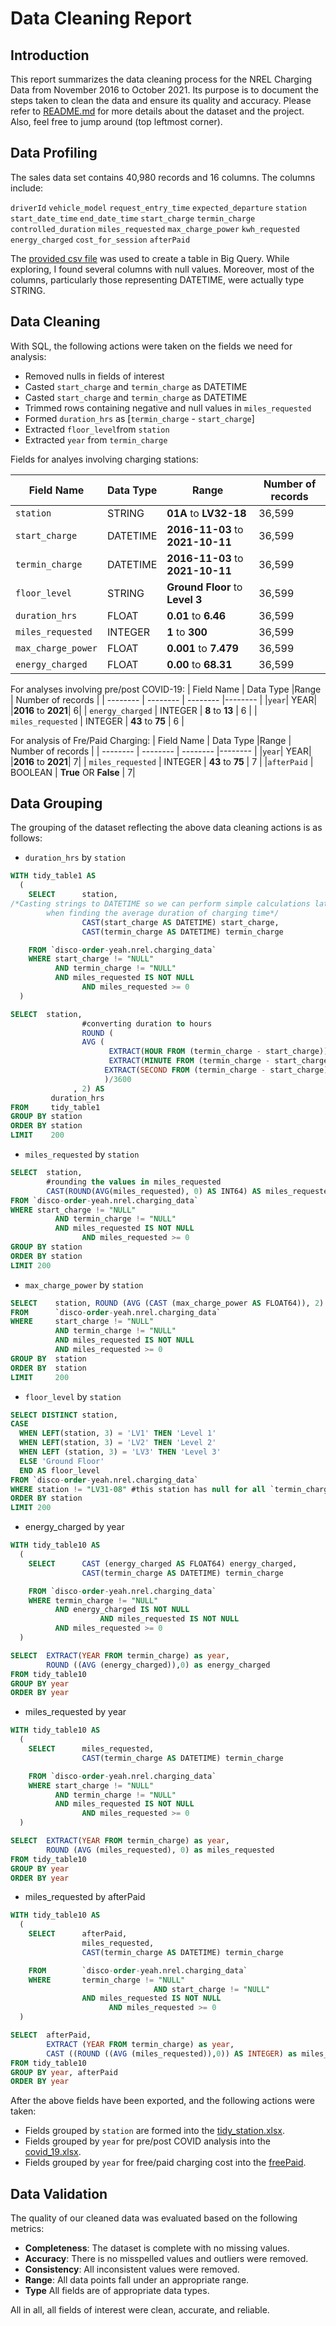 # Data Cleaning Report

## Introduction
This report summarizes the data cleaning process for the NREL Charging Data from November 2016 to October 2021. Its purpose is to document the steps taken to clean the data and ensure its quality and accuracy. Please refer to [README.md](https://github.com/MantissaMr/nrel_charging/blob/c7c870ebf0d7ee3f36f57784d394258a6618908e/README.md) for more details about the dataset and the project. Also, feel free to jump around (top leftmost corner). 

## Data Profiling
The sales data set contains 40,980 records and 16 columns. The columns include:

`driverId`
`vehicle_model`
`request_entry_time`
`expected_departure`
`station`
`start_date_time`
`end_date_time`
`start_charge`
`termin_charge`
`controlled_duration`
`miles_requested`
`max_charge_power`
`kwh_requested`
`energy_charged`
`cost_for_session`
`afterPaid`	

The [provided csv file](https://github.com/MantissaMr/nrel_charging/blob/231ba1a80ff1c47360c022072f1b192025f3ee23/dataSet_Oct2021.csv) was used to create a table in Big Query. While exploring, I found several columns with null values. Moreover, most of the columns, particularly those representing DATETIME, were actually type STRING. 

## Data Cleaning
With SQL, the following actions were taken on the fields we need for analysis:

- Removed nulls in fields of interest
- Casted `start_charge` and `termin_charge` as DATETIME 
- Casted `start_charge` and `termin_charge` as DATETIME 
- Trimmed rows containing negative and null values in `miles_requested`
- Formed `duration_hrs` as [`termin_charge` - `start_charge`] 
- Extracted `floor_level`from `station`
- Extracted `year` from `termin_charge`

Fields for analyes involving charging stations:

| Field Name | Data Type |Range | Number of records |
| -------- | -------- | -------- |-------- |
`station` | STRING | **01A** to **LV32-18** |36,599 |
|`start_charge` | DATETIME | **2016-11-03** to **2021-10-11** | 36,599 |    
|`termin_charge` | DATETIME | **2016-11-03** to **2021-10-11** | 36,599 |
|`floor_level` | STRING |**Ground Floor** to **Level 3**| 36,599 |
|`duration_hrs` | FLOAT | **0.01** to **6.46** | 36,599 |
|`miles_requested` | INTEGER | **1** to **300** | 36,599 | 
|`max_charge_power` | FLOAT|  **0.001** to **7.479** | 36,599 | 
|`energy_charged` | FLOAT | **0.00** to **68.31** | 36,599 |

For analyses involving pre/post COVID-19:
| Field Name | Data Type |Range | Number of records |
| -------- | -------- | -------- |-------- |
|`year`| YEAR| |**2016** to **2021**|    6|
| `energy_charged` | INTEGER | **8** to **13** |  6 |
| `miles_requested` | INTEGER | **43** to **75** |  6 |

For analysis of Fre/Paid Charging:
| Field Name | Data Type |Range | Number of records |
| -------- | -------- | -------- |-------- |
|`year`| YEAR| |**2016** to **2021**|    7|
| `miles_requested` | INTEGER | **43** to **75** |  7 |
|`afterPaid` | BOOLEAN | **True** OR **False** | 7|

## Data Grouping 
The grouping of the dataset reflecting the above data cleaning actions is as follows: 

- `duration_hrs` by `station` 
``` sql
WITH tidy_table1 AS 
  (
    SELECT      station,
/*Casting strings to DATETIME so we can perform simple calculations later
		when finding the average duration of charging time*/
                CAST(start_charge AS DATETIME) start_charge,
                CAST(termin_charge AS DATETIME) termin_charge

    FROM `disco-order-yeah.nrel.charging_data`
    WHERE start_charge != "NULL"
          AND termin_charge != "NULL"
          AND miles_requested IS NOT NULL
			    AND miles_requested >= 0
  )

SELECT  station,
				#converting duration to hours
				ROUND (
                AVG (
                      EXTRACT(HOUR FROM (termin_charge - start_charge)) * 3600 +
                      EXTRACT(MINUTE FROM (termin_charge - start_charge)) * 60 +
                     EXTRACT(SECOND FROM (termin_charge - start_charge))
                     )/3600
              , 2) AS
         duration_hrs  
FROM     tidy_table1
GROUP BY station
ORDER BY station  
LIMIT    200
```

- `miles_requested` by `station`
``` sql
SELECT  station,
        #rounding the values in miles_requested
        CAST(ROUND(AVG(miles_requested), 0) AS INT64) AS miles_requested
FROM `disco-order-yeah.nrel.charging_data`
WHERE start_charge != "NULL"
          AND termin_charge != "NULL"
          AND miles_requested IS NOT NULL 
			    AND miles_requested >= 0
GROUP BY station 
ORDER BY station 
LIMIT 200
```

- `max_charge_power` by `station`
```sql 
SELECT    station, ROUND (AVG (CAST (max_charge_power AS FLOAT64)), 2) AS max_charge_power
FROM      `disco-order-yeah.nrel.charging_data`
WHERE     start_charge != "NULL"
          AND termin_charge != "NULL"		
          AND miles_requested IS NOT NULL
          AND miles_requested >= 0  
GROUP BY  station
ORDER BY  station 
LIMIT     200
```

- `floor_level` by `station` 
```sql
SELECT DISTINCT station,
CASE
  WHEN LEFT(station, 3) = 'LV1' THEN 'Level 1'
  WHEN LEFT(station, 3) = 'LV2' THEN 'Level 2'
  WHEN LEFT (station, 3) = 'LV3' THEN 'Level 3'
  ELSE 'Ground Floor'
  END AS floor_level
FROM `disco-order-yeah.nrel.charging_data`
WHERE station != "LV31-08" #this station has null for all `termin_charge` and `start_charge` fields
ORDER BY station
LIMIT 200
```

- energy_charged by year 
```sql 
WITH tidy_table10 AS 
  (
    SELECT      CAST (energy_charged AS FLOAT64) energy_charged,
                CAST(termin_charge AS DATETIME) termin_charge

    FROM `disco-order-yeah.nrel.charging_data`
    WHERE termin_charge != "NULL"
          AND energy_charged IS NOT NULL
					AND miles_requested IS NOT NULL
          AND miles_requested >= 0
  )

SELECT  EXTRACT(YEAR FROM termin_charge) as year,
        ROUND ((AVG (energy_charged)),0) as energy_charged
FROM tidy_table10
GROUP BY year
ORDER BY year
```

- miles_requested by year 
```sql 
WITH tidy_table10 AS 
  (
    SELECT      miles_requested,
                CAST(termin_charge AS DATETIME) termin_charge

    FROM `disco-order-yeah.nrel.charging_data`
    WHERE start_charge != "NULL"
          AND termin_charge != "NULL"
          AND miles_requested IS NOT NULL 
			    AND miles_requested >= 0 
  )

SELECT  EXTRACT(YEAR FROM termin_charge) as year,
        ROUND (AVG (miles_requested), 0) as miles_requested
FROM tidy_table10
GROUP BY year
ORDER BY year
```

- miles_requested by afterPaid 
```sql 
WITH tidy_table10 AS 
  (
    SELECT      afterPaid,
                miles_requested,
                CAST(termin_charge AS DATETIME) termin_charge

    FROM        `disco-order-yeah.nrel.charging_data`
    WHERE       termin_charge != "NULL"
								AND start_charge != "NULL"
                AND miles_requested IS NOT NULL
			          AND miles_requested >= 0
  )

SELECT  afterPaid,
        EXTRACT (YEAR FROM termin_charge) as year,
        CAST ((ROUND ((AVG (miles_requested)),0)) AS INTEGER) as miles_requested,
FROM tidy_table10
GROUP BY year, afterPaid
ORDER BY year
```

After the above fields have been exported, and the following actions were taken:

- Fields grouped by `station` are formed into the [tidy_station.xlsx](https://github.com/MantissaMr/nrel_charging/blob/main/tidy_station.xlsx).
- Fields grouped by `year` for pre/post COVID analysis into the [covid_19.xlsx](https://github.com/MantissaMr/nrel_charging/blob/main/covid_19.xlsx).
- Fields grouped by `year` for free/paid charging cost into the [freePaid](https://github.com/MantissaMr/nrel_charging/blob/main/freePaid.xlsx).

## Data Validation 
The quality of our cleaned data was evaluated based on the following metrics:

- **Completeness**: The dataset is complete with no missing values.
- **Accuracy**: There is no misspelled values and outliers were removed. 
- **Consistency**: All inconsistent values were removed.
- **Range**: All data points fall under an appropriate range.
- **Type** All fields are of appropriate data types. 


All in all, all fields of interest were clean, accurate, and reliable.

